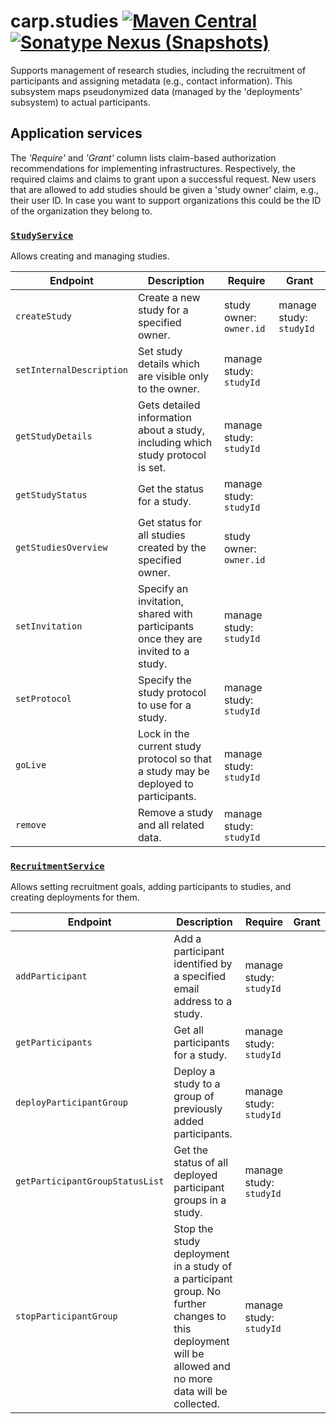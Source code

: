 # carp.studies [![Maven Central](https://maven-badges.herokuapp.com/maven-central/dk.cachet.carp.studies/carp.studies.core/badge.svg?color=orange)](https://mvnrepository.com/artifact/dk.cachet.carp.studies) [![Sonatype Nexus (Snapshots)](https://img.shields.io/nexus/s/dk.cachet.carp.studies/carp.studies.core?server=https%3A%2F%2Foss.sonatype.org)](https://oss.sonatype.org/content/repositories/snapshots/dk/cachet/carp/studies/) 

Supports management of research studies, including the recruitment of participants and assigning metadata (e.g., contact information).
This subsystem maps pseudonymized data (managed by the 'deployments' subsystem) to actual participants.

## Application services

The _'Require'_ and _'Grant'_ column lists claim-based authorization recommendations for implementing infrastructures.
Respectively, the required claims and claims to grant upon a successful request.
New users that are allowed to add studies should be given a 'study owner' claim, e.g., their user ID.
In case you want to support organizations this could be the ID of the organization they belong to.

### [`StudyService`](../carp.studies.core/src/commonMain/kotlin/dk/cachet/carp/studies/application/StudyService.kt)
Allows creating and managing studies.

| Endpoint | Description | Require | Grant |
| --- | --- | --- | --- |
| `createStudy` | Create a new study for a specified owner. | study owner: `owner.id` | manage study: `studyId` |
| `setInternalDescription` | Set study details which are visible only to the owner. | manage study: `studyId` | |
| `getStudyDetails` | Gets detailed information about a study, including which study protocol is set. | manage study: `studyId` | |
| `getStudyStatus` | Get the status for a study. | manage study: `studyId` | |
| `getStudiesOverview` | Get status for all studies created by the specified owner. | study owner: `owner.id` | |
| `setInvitation` | Specify an invitation, shared with participants once they are invited to a study. | manage study: `studyId` | |
| `setProtocol` | Specify the study protocol to use for a study. | manage study: `studyId` | |
| `goLive` | Lock in the current study protocol so that a study may be deployed to participants. | manage study: `studyId` | |
| `remove` | Remove a study and all related data. | manage study: `studyId` | |

### [`RecruitmentService`](../carp.studies.core/src/commonMain/kotlin/dk/cachet/carp/studies/application/RecruitmentService.kt)

Allows setting recruitment goals, adding participants to studies, and creating deployments for them.

| Endpoint | Description | Require | Grant |
| --- | --- | --- | --- |
| `addParticipant` | Add a participant identified by a specified email address to a study. | manage study: `studyId` | |
| `getParticipants` | Get all participants for a study. | manage study: `studyId` | |
| `deployParticipantGroup` | Deploy a study to a group of previously added participants. | manage study: `studyId` | |
| `getParticipantGroupStatusList` | Get the status of all deployed participant groups in a study. | manage study: `studyId` | |
| `stopParticipantGroup` | Stop the study deployment in a study of a participant group. No further changes to this deployment will be allowed and no more data will be collected. | manage study: `studyId` | |